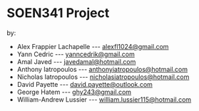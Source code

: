 
SOEN341 Project
===============

by:
* Alex Frappier Lachapelle --- alexfl1024@gmail.com
* Yann Cedric --- yanncedrik@gmail.com
* Amal Javed --- javedamal@hotmail.com
* Anthony Iatropoulos --- anthonyiatropoulos@hotmail.com
* Nicholas Iatropoulos --- nicholasiatropoulos@hotmail.com
* David Payette --- david.payette@outlook.com
* George Hatem --- ghy243@gmail.com
* William-Andrew Lussier --- william.lussier115@hotmail.com